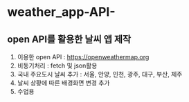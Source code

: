 # weather_app-API-
## open API를 활용한 날씨 앱 제작
1. 이용한 open API : https://openweathermap.org 
2. 비동기처리 : fetch 및 json활용
3. 국내 주요도시 날씨 추가 : 서울, 안양, 인천, 광주, 대구, 부산, 제주
4. 날씨 상황에 따른 배경화면 변경 추가
5. 수업용
